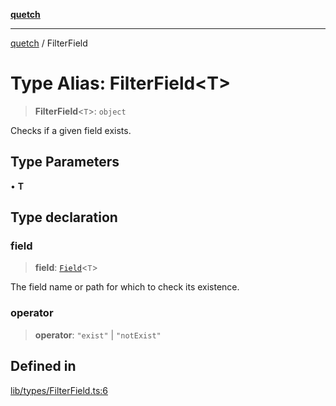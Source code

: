 [**quetch**](../README.md)

***

[quetch](../README.md) / FilterField

# Type Alias: FilterField\<T\>

> **FilterField**\<`T`\>: `object`

Checks if a given field exists.

## Type Parameters

• **T**

## Type declaration

### field

> **field**: [`Field`](Field.md)\<`T`\>

The field name or path for which to check its existence.

### operator

> **operator**: `"exist"` \| `"notExist"`

## Defined in

[lib/types/FilterField.ts:6](https://github.com/nevoland/quetch/blob/3b1cd3aac672a1a4d2ad52892d4fa09995f51627/lib/types/FilterField.ts#L6)
